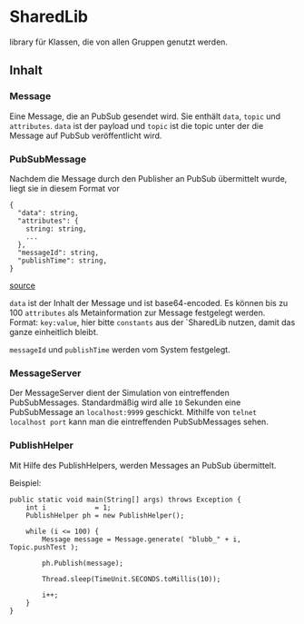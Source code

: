 # SharedLib

library für Klassen, die von allen Gruppen genutzt werden.

## Inhalt

### Message

Eine Message, die an PubSub gesendet wird. Sie enthält `data`, `topic` und `attributes`. `data` ist der payload und `topic` ist die topic unter der die Message auf PubSub veröffentlicht wird.

### PubSubMessage

Nachdem die Message durch den Publisher an PubSub übermittelt wurde, liegt sie in diesem Format vor
````
{
  "data": string,
  "attributes": {
    string: string,
    ...
  },
  "messageId": string,
  "publishTime": string,
}
````
[source](https://cloud.google.com/pubsub/docs/reference/rest/v1/PubsubMessage)

`data` ist der Inhalt der Message und ist base64-encoded. Es können bis zu 100 `attributes` als Metainformation zur Message festgelegt
werden. Format: `key:value`, hier bitte `constants` aus der `SharedLib
nutzen, damit das ganze einheitlich bleibt.

`messageId` und `publishTime` werden vom System festgelegt.

### MessageServer

Der MessageServer dient der Simulation von eintreffenden PubSubMessages. Standardmäßig wird alle `10` Sekunden eine PubSubMessage an `localhost:9999` geschickt.
Mithilfe von `telnet localhost port` kann man die eintreffenden PubSubMessages sehen.

### PublishHelper

Mit Hilfe des PublishHelpers, werden Messages an PubSub übermittelt.

Beispiel:

```
public static void main(String[] args) throws Exception {
    int i            = 1;
    PublishHelper ph = new PublishHelper();

    while (i <= 100) {
        Message message = Message.generate( "blubb_" + i, Topic.pushTest );
        
        ph.Publish(message);

        Thread.sleep(TimeUnit.SECONDS.toMillis(10));

        i++;
    }
}
```
